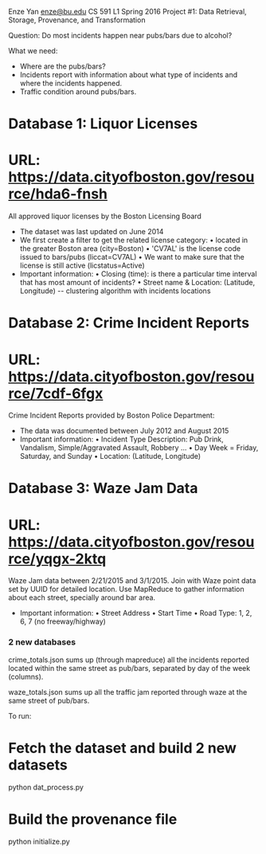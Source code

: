 Enze Yan
enze@bu.edu
CS 591 L1 Spring 2016
Project #1: Data Retrieval, Storage, Provenance, and Transformation

Question: Do most incidents happen near pubs/bars due to alcohol?

What we need:
- Where are the pubs/bars?
- Incidents report with information about what type of incidents and where the incidents happened.
- Traffic condition around pubs/bars.

# Database 1: Liquor Licenses
# URL: https://data.cityofboston.gov/resource/hda6-fnsh

All approved liquor licenses by the Boston Licensing Board
- The dataset was last updated on June 2014
- We first create a filter to get the related license category:
	• located in the greater Boston area (city=Boston)
	• 'CV7AL' is the license code issued to bars/pubs (liccat=CV7AL)
	• We want to make sure that the license is still active (licstatus=Active)
- Important information:
	• Closing (time): is there a particular time interval that has most amount of incidents?
	• Street name & Location: (Latitude, Longitude) -- clustering algorithm with incidents locations

# Database 2: Crime Incident Reports
# URL: https://data.cityofboston.gov/resource/7cdf-6fgx

Crime Incident Reports provided by Boston Police Department:
- The data was documented between July 2012 and August 2015
- Important information:
	• Incident Type Description: Pub Drink, Vandalism, Simple/Aggravated Assault, Robbery ...
	• Day Week = Friday, Saturday, and Sunday
	• Location: (Latitude, Longitude)

# Database 3: Waze Jam Data
# URL: https://data.cityofboston.gov/resource/yqgx-2ktq

Waze Jam data between 2/21/2015 and 3/1/2015. Join with Waze point data set by UUID for detailed location.
Use MapReduce to gather information about each street, specially around bar area.
- Important information:
	• Street Address
	• Start Time
	• Road Type: 1, 2, 6, 7 (no freeway/highway)

### 2 new databases

crime_totals.json sums up (through mapreduce) all the incidents reported located within the same street as pub/bars, separated by day of the week (columns).

waze_totals.json sums up all the traffic jam reported through waze at the same street of pub/bars.

To run:

# Fetch the dataset and build 2 new datasets
python dat_process.py

# Build the provenance file
python initialize.py
